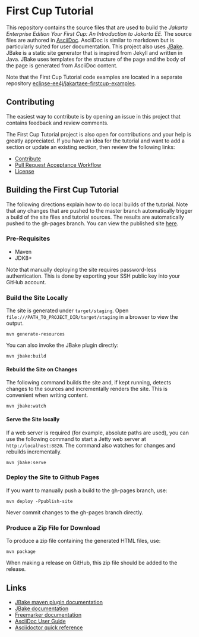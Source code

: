 # First Cup Tutorial

This repository contains the source files that are used to build the
_Jakarta Enterprise Edition Your First Cup: An Introduction to Jakarta EE_.
The source files
are authored in [AsciiDoc](http://asciidoc.org/).  AsciiDoc is similar
to markdown but is particularly suited for user documentation.  This
project also uses [JBake](http://jbake.org/). JBake is a static site
generator that is inspired from Jekyll and written in Java.  JBake uses
templates for the structure of the page and the body of the page is
generated from AsciiDoc content.

Note that the First Cup Tutorial code examples are located in a
separate repository
[eclipse-ee4j/jakartaee-firstcup-examples](https://github.com/eclipse-ee4j/jakartaee-firstcup-examples).

## Contributing
The easiest way to contribute is by opening an issue in this project
that contains feedback and review comments.

The First Cup Tutorial project is also open for contributions and your
help is greatly appreciated. If you have an idea for the tutorial and
want to add a section or update an existing section, then review the
following links:

* [Contribute](CONTRIBUTING.md)
* [Pull Request Acceptance Workflow](src/main/jbake/assets/pr_doc_workflow.md)
* [License](LICENSE.md)

## Building the First Cup Tutorial

The following directions explain how to do local builds of the
tutorial. Note that any changes that are pushed to the master branch
automatically trigger a build of the site files and tutorial sources.
The results are automatically pushed to the gh-pages branch. You can
view the published site
[here](https://eclipse-ee4j.github.io/jakartaee-firstcup).

### Pre-Requisites

- Maven
- JDK8+

Note that manually deploying the site requires password-less
authentication. This is done by exporting your SSH public key into your
GitHub account.

### Build the Site Locally

The site is generated under `target/staging`. Open
`file:///PATH_TO_PROJECT_DIR/target/staging` in a browser to view the
output.

```
mvn generate-resources
```

You can also invoke the JBake plugin directly:

```
mvn jbake:build
```

#### Rebuild the Site on Changes

The following command builds the site and, if kept running, detects
changes to the sources and incrementally renders the site. This is
convenient when writing content.

```
mvn jbake:watch
```

#### Serve the Site locally

If a web server is required (for example, absolute paths are used), you
can use the following command to start a Jetty web server at
`http://localhost:8820`. The command also watches for changes and
rebuilds incrementally.

```
mvn jbake:serve
```


### Deploy the Site to Github Pages

If you want to manually push a build to the gh-pages branch, use:

```
mvn deploy -Ppublish-site
```
Never commit changes to the gh-pages branch directly.

### Produce a Zip File for Download

To produce a zip file containing the generated HTML files, use:

```
mvn package
```

When making a release on GitHub, this zip file should be added to the release.

## Links

- [JBake maven plugin documentation](https://github.com/Blazebit/jbake-maven-plugin)
- [JBake documentation](http://jbake.org/docs/2.5.1)
- [Freemarker documentation](http://freemarker.org/docs)
- [AsciiDoc User Guide](http://asciidoc.org/userguide.html)
- [Asciidoctor quick reference](http://asciidoctor.org/docs/asciidoc-syntax-quick-reference)
